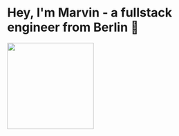 # Hey, I'm Marvin - a fullstack engineer from Berlin 🦜

<img src="https://wakatime.com/share/@1d3a6af6-640d-4ea2-b7bb-3ce2ad50e78a/5b9bf3cf-63c1-4a30-b341-6e077ac0186c.svg" height="200px"/>
